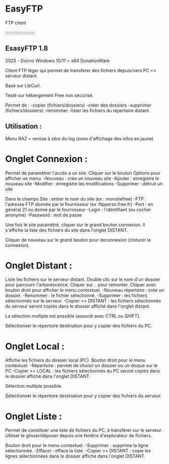 # EasyFTP
FTP client

:::::::::::::::::::::::

EsasyFTP 1.8
------------
2025 - Docno
Windows 10/11 = x64
DonationWare

Client FTP léger qui permet de transferer des fichiers depuis/vers PC <> serveur distant.

Basé sur LibCurl.

Testé sur hébergement Free non sécurisé.

Permet de :
 -copier (fichiers/dossiers)
 -créer des dossiers
 -supprimer (fichiers/dossiers)
 -renommer
 -lister les fichiers du répertoire distant.


Utilisation :
-----------

Menu RAZ = remise à zéro du log (zone d'affichage des infos en jaune)

Onglet Connexion :
================
Permet de paramétrer l'accès a un site.
Cliquer sur le bouton Options pour afficher un menu.
 -Nouveau : crée un nouveau site
 -Ajouter : enregistre le nouveau site
 -Modifier : enregistre les modifications
 -Supprimer : détruit un site

Dans le champs Site : entrer le nom du site (ex : monsitefree)
 -FTP : l'adresse FTP donnée par le fournisseur (ex :ftpperso.free.fr)
 -Port : en général 21 ou donné par le fournisseur
 -Login : l'identifiant (ou cocher anonyme)
 -Password : mot de passe

Une fois le site paramétré, cliquer sur le grand bouton connexion.
Il s'affiche la liste des fichiers du site dans l'onglet DISTANT.

Cliquer de nouveau sur le grand bouton pour deconnexion (cloturer la connexion).

Onglet Distant :
============== 
Liste les fichiers sur le serveur distant.
Double clic sur le nom d'un dossier pour parcourir l'arborescence.
Cliquer sur .. pour remonter.
Cliquer avec bouton droit pour afficher le menu contextuel.
 -Nouveau répertoire : crée un dossier.
 -Renommer : le fichier sélectionné.
 -Supprimer : les fichiers sélectionnés sur le serveur.
 -Copier >> DISTANT : les fichiers sélectionnés du serveur seront copiés dans le dossier affiché dans l'onglet distant.

La sélection multiple est possible (associé avec CTRL ou SHIFT).

Sélectionner le répertoire destination pour y copier des fichiers du PC.

Onglet Local :
============
Affiche les fichiers du dossier local (PC).
Bouton droit pour le menu contextuel.
 -Répertoire : permet de choisir un dossier ou un disque sur le PC
 -Copier >> LOCAL : les fichiers sélectionnés du PC seront copiés dans le dossier affiché dans l'onglet DISTANT.

Sélection multiple possible.

Sélectionner le répertoire destination pour y copier des fichiers du serveur.

Onglet Liste :
============
Permet de constituer une liste de fichiers du PC, à transférer sur le serveur.
Utiliser le glisser/déposer depuis une fenêtre d'explorateur de fichiers.

Bouton droit pour le menu contextuel.
 -Supprimer : supprime la ligne sélectionnée.
 -Effacer : efface la liste.
 -Copier >> DISTANT : copie les lignes sélectionnées dans le dossier affiché dans l'onglet DISTANT.
